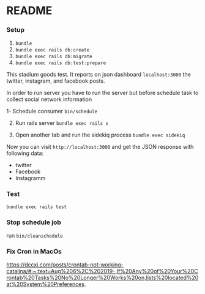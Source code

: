 # README

### Setup
1. `bundle`
2. `bundle exec rails db:create`
3. `bundle exec rails db:migrate`
4. `bundle exec rails db:test:prepare`


This stadium goods test. It reports on json dashboard `localhost:3000`
the twitter, instagram, and facebook posts.

In order to run server you have to run the server but before schedule task to
collect social network information

1- Schedule consumer
`bin/schedule`

2. Run rails server
`bundle exec rails s`

3. Open another tab and run the sidekiq process
`bundle exec sidekiq`

Now you can visit `http://localhost:3000` and get the JSON response with
following data:

* twitter
* Facebook
* Instagramm


### Test

`bundle exec rails test`

### Stop schedule job
run `bin/cleanschedule`

### Fix Cron in MacOs
https://dccxi.com/posts/crontab-not-working-catalina/#:~:text=Aug%206%2C%202019-,If%20Any%20of%20Your%20Crontab%20Tasks%20No%20Longer%20Works%20on,lists%20located%20at%20System%20Preferences.
